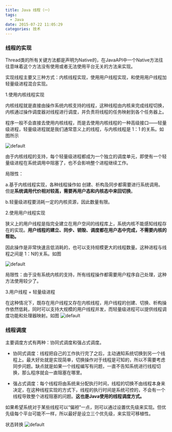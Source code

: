 ```yaml
---
title: Java 线程（一）
tags:
  - Java
date: 2015-07-22 11:05:29
categories: 技术
---
```



### 线程的实现

Thread类的所有关键方法都是声明为Native的，在JavaAPI中一个Native方法往往意味着这个方法没有使用或者无法使用平台无关的方法来实现。

实现线程主要又三种方式：内核线程实现，使用用户线程实现，和使用用户线程加轻量级进程混合实现。

1.使用内核线程实现

内核线程就是直接由操作系统内核支持的线程，这种线程由内核来完成线程切换，内核通过操作调度器对线程进行调度，并负责将线程的任务映射到各个任务器上。

程序一般不会直接去使用内核线程，而是去使用内核线程的一种高级接口——轻量级进程，轻量级进程就是我们通常意义上的线程，与内核线程是 1：1 的关系。如图所示

![default](https://cloud.githubusercontent.com/assets/12984324/8817084/69559ace-3061-11e5-89d0-8cab2d0c49dc.png)


由于内核线程的支持，每个轻量级进程都成为一个独立的调度单元，即使有一个轻量级进程在系统调用中阻塞了，也不会影响整个进程继续工作。

局限性：

a.基于内核线程实现，各种线程操作如 创建、析构及同步都需要进行系统调用。但是**系统调用代价相对较高，需要再用户态和内核态中来回切换**。

b.轻量级进程要消耗一定的内核资源，因此数量有限。


2.使用用户线程实现

狭义上的用户线程是指完全建立在用户空间的线程库上，系统内核不能感知线程存在的实现。**用户线程的建立、同步、销毁、调度都在用户态中完成，不需要内核的帮助。**

因此操作是非常快速且低消耗的，也可以支持规模更大的线程数量。这种进程与线程之间是 1：N的关系。如图

![default](https://cloud.githubusercontent.com/assets/12984324/8817086/735be5c8-3061-11e5-92cc-38e95ee6089e.PNG)

局限性：由于没有系统内核的支持，所有线程操作都需要用户程序自己处理，这种方法使用较少了。

3.用户线程 + 轻量级进程

在这种情况下，既存在用户线程又存在内核线程，用户线程的创建、切换、析构操作依然低耗，同时可以支持大规模的用户线程并发，而轻量级进程可以提供线程调度功能和处理器映射。如图
![default](https://cloud.githubusercontent.com/assets/12984324/8817088/784eaf98-3061-11e5-8235-3eb71b41df3a.PNG)

### 线程调度

主要调度方式有两种：协同式调度和强占式调度。



- 协同式调度：线程把自己的工作执行完了之后，主动通知系统切换到另一个线程上。最大好处就是实现简单，切换操作对于线程是可知的，所以不需要考虑同步问题。缺点就是如果一个线程编写有问题，一直不告知系统进行线程切换，那么程序就会一直阻塞在哪里。



- 强占式调度：每个线程将由系统来分配执行时间，线程的切换不由线程本身来决定，在这种线程实现的方式下，线程的执行时间是系统可控的，不会有一个线程导致整个进程阻塞的问题。**这也是Java使用的线程调度方式。**

如果希望系统对于某些线程可以“偏袒”一点，则可以通过设置优先级来实现。但优先级每个平台可能不一样，所以最好是设立三个优先级，来实现可移植性。


状态转换
![default](https://cloud.githubusercontent.com/assets/12984324/8817090/848aa406-3061-11e5-9722-bb768c6d55ec.PNG)
